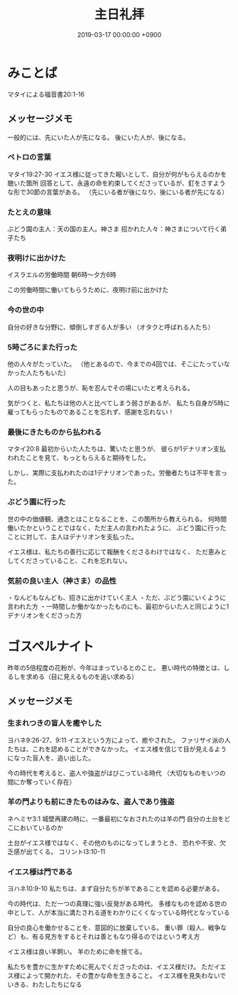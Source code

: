 ﻿---
layout: post
title:  主日礼拝
date:   2019-03-17 00:00:00 +0900
categories: jekyll update
tags:
- jekyll
---

# みことば
マタイによる福音書20:1-16

## メッセージメモ
一般的には、先にいた人が先になる。
後にいた人が、後になる。

### ペトロの言葉
マタイ19:27-30
イエス様に従ってきた報いとして、自分が何がもらえるのかを聴いた箇所
回答として、永遠の命を約束してくださっているが、釘をさすような形で30節の言葉がある。
（先にいる者が後になり、後にいる者が先になる）

### たとえの意味
ぶどう園の主人：天の国の主人。神さま
招かれた人々：神さまについて行く弟子たち

### 夜明けに出かけた
イスラエルの労働時間
朝6時～夕方6時

この労働時間に働いてもらうために、夜明け前に出かけた

### 今の世の中
自分の好きな分野に、傾倒しすぎる人が多い
（オタクと呼ばれる人たち）

### 5時ごろにまた行った
他の人々がたっていた。
（他とあるので、今までの4回では、そこにたっていなかった人たちもいた）

人の目もあったと思うが、恥を忍んでその場にいたと考えられる。

気がつくと、私たちは他の人と比べてしまう弱さがあるが、
私たち自身が5時に雇ってもらったものであることを忘れず、感謝を忘れない！

### 最後にきたものから払われる
マタイ20:8
最初からいた人たちは、驚いたと思うが、
彼らが1デナリオン支払われたことを見て、もっともらえると期待をした。

しかし、実際に支払われたのは1デナリオンであった。労働者たちは不平を言った。

### ぶどう園に行った
世の中の価値観、通念とはことなることを、この箇所から教えられる。
何時間働いたかということではなく、ただ主人の言われたように、
ぶどう園に行ったことに対して、主人はデナリオンを支払った。

イエス様は、私たちの善行に応じて報酬をくださるわけではなく、
ただ恵みとしてくださっていること、これを忘れない。

### 気前の良い主人（神さま）の品性
・なんどもなんども、招きに出かけていく主人
・ただ、ぶどう園にいくように言われた方
・一時間しか働かなかったものにも、最初からいた人と同じように1デナリオンをくださった方


# ゴスペルナイト
昨年の5倍程度の花粉が、今年はまっているとのこと。
悪い時代の特徴とは、しるしを求める（目に見えるものを追い求める）

## メッセージメモ
### 生まれつきの盲人を癒やした
ヨハネ9:26-27、9:11
イエスという方によって、癒やされた。
ファリサイ派の人たちは、これを認めることができなかった。
イエス様を信じて目が見えるようになった盲人を、追い出した。

今の時代を考えると、盗人や強盗がはびこっている時代
（大切なものをいつの間にか奪っていく存在）

### 羊の門よりも前にきたものはみな、盗人であり強盗
ネヘミヤ3:1
城壁再建の時に、一番最初になおされたのは羊の門
自分の土台をどこにおいているのか

土台がイエス様ではなく、その他のものになってしまうとき、
恐れや不安、欠乏感が出てくる。
コリントⅠ3:10-11

### イエス様は門である
ヨハネ10:9-10
私たちは、まず自分たちが羊であることを認める必要がある。

今の時代は、ただ一つの真理に強い反発がある時代。
多様なものを認める世の中として、人が本当に満たされる道をわかりにくくなっている時代となっている

自分の良心を働かせることを、意図的に放棄している。
重い罪（殺人、戦争など）も、有る見方をするとそれは善ともなり得るのではという考え方

イエス様は良い羊飼い。
羊のために命を捨てる。

私たちを豊かに生かすために死んでくださったのは、イエス様だけ。
ただイエス様によって開かれた、その豊かな命を生きること。
イエス様を見失わないでいきる、わたしたちになる
